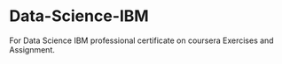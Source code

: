 # Data-Science-IBM
For Data Science IBM professional certificate on coursera Exercises and Assignment.
